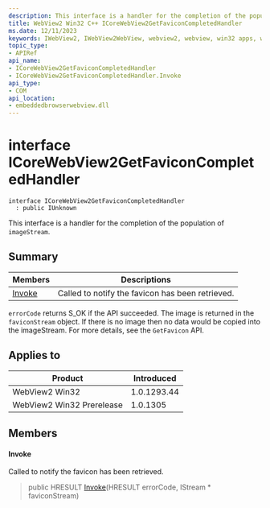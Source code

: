 ```yaml
---
description: This interface is a handler for the completion of the population of `imageStream`.
title: WebView2 Win32 C++ ICoreWebView2GetFaviconCompletedHandler
ms.date: 12/11/2023
keywords: IWebView2, IWebView2WebView, webview2, webview, win32 apps, win32, edge, ICoreWebView2, ICoreWebView2Controller, browser control, edge html, ICoreWebView2GetFaviconCompletedHandler
topic_type: 
- APIRef
api_name:
- ICoreWebView2GetFaviconCompletedHandler
- ICoreWebView2GetFaviconCompletedHandler.Invoke
api_type:
- COM
api_location:
- embeddedbrowserwebview.dll
---
```


# interface ICoreWebView2GetFaviconCompletedHandler

```
interface ICoreWebView2GetFaviconCompletedHandler
  : public IUnknown
```

This interface is a handler for the completion of the population of `imageStream`.

## Summary

 Members                        | Descriptions
--------------------------------|---------------------------------------------
[Invoke](#invoke) | Called to notify the favicon has been retrieved.

`errorCode` returns S_OK if the API succeeded. The image is returned in the `faviconStream` object. If there is no image then no data would be copied into the imageStream. For more details, see the `GetFavicon` API.

## Applies to

Product                         | Introduced
--------------------------------|---------------------------------------------
WebView2 Win32            |    1.0.1293.44
WebView2 Win32 Prerelease |    1.0.1305

## Members

#### Invoke

Called to notify the favicon has been retrieved.

> public HRESULT [Invoke](#invoke)(HRESULT errorCode, IStream * faviconStream)

